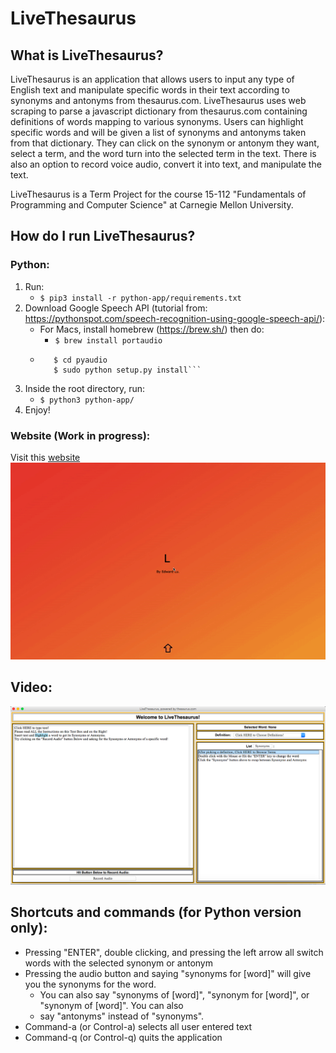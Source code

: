 # LiveThesaurus

## What is LiveThesaurus?
LiveThesaurus is an application that allows users to input any type of English text and
manipulate specific words in their text according to synonyms and antonyms from thesaurus.com.
LiveThesaurus uses web scraping to parse a javascript dictionary from thesaurus.com containing
definitions of words mapping to various synonyms. Users can highlight specific words and will
be given a list of synonyms and antonyms taken from that dictionary. They can click on the synonym
or antonym they want, select a term, and the word turn into the selected term in the text. There
is also an option to record voice audio, convert it into text, and manipulate the text.

LiveThesaurus is a Term Project for the course 15-112 "Fundamentals of Programming and Computer
Science" at Carnegie Mellon University.

## How do I run LiveThesaurus?
### Python:
1. Run:
	- ```$ pip3 install -r python-app/requirements.txt```
2. Download Google Speech API (tutorial from: https://pythonspot.com/speech-recognition-using-google-speech-api/):<br>
	- For Macs, install homebrew (https://brew.sh/) then do:
		- ```$ brew install portaudio```
	- ```$ git clone http://people.csail.mit.edu/hubert/git/pyaudio.git
		 $ cd pyaudio
		 $ sudo python setup.py install```
3. Inside the root directory, run:
	- ```$ python3 python-app/```
4. Enjoy!

### Website (Work in progress):
Visit this [website](https://livethesaurus.herokuapp.com/)<br>
[![Website Link](https://github.com/EdwardLu2018/LiveThesaurus/blob/master/readme/web-app.gif)](https://livethesaurus.herokuapp.com/)

## Video:
[![Video Link](https://github.com/EdwardLu2018/LiveThesaurus/blob/master/readme/img.png)](https://youtu.be/QUXn-8Eoq7w)

## Shortcuts and commands (for Python version only):
- Pressing "ENTER", double clicking, and pressing the left arrow all switch words with the selected synonym or antonym<br>
- Pressing the audio button and saying "synonyms for [word]" will give you the synonyms for the word.
    - You can also say "synonyms of [word]", "synonym for [word]", or "synonym of [word]". You can also
    - say "antonyms" instead of "synonyms".
- Command-a (or Control-a) selects all user entered text<br>
- Command-q (or Control-q) quits the application<br>
